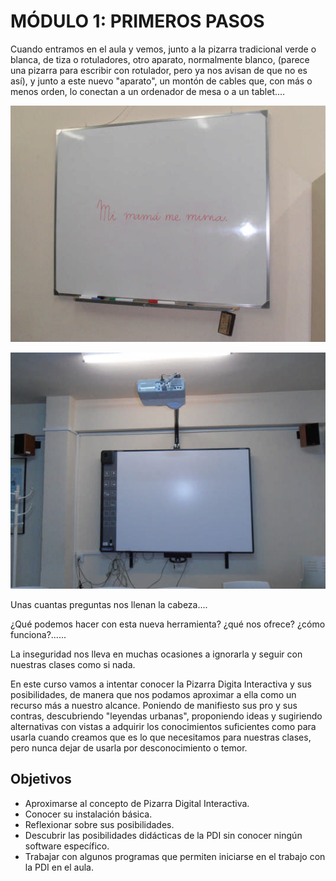 # MÓDULO 1: PRIMEROS PASOS

Cuando entramos en el aula y vemos, junto a la pizarra tradicional verde o blanca, de tiza o rotuladores, otro aparato, normalmente blanco, (parece una pizarra para escribir con rotulador, pero ya nos avisan de que no es así), y junto a este nuevo "aparato", un montón de cables que, con más o menos orden, lo conectan a un ordenador de mesa o a un tablet....


![pizarra](img/PA150816.jpg)


![pdi](img/PA150817.jpg)


Unas cuantas preguntas nos llenan la cabeza....

¿Qué podemos hacer con esta nueva herramienta? ¿qué nos ofrece? ¿cómo funciona?......

La inseguridad nos lleva en muchas ocasiones a ignorarla y seguir con nuestras clases como si nada.

En este curso vamos a intentar conocer la Pizarra Digita Interactiva y sus posibilidades, de manera que nos podamos aproximar a ella como un recurso más a nuestro alcance. Poniendo de manifiesto sus pro y sus contras, descubriendo "leyendas urbanas", proponiendo ideas y sugiriendo alternativas con vistas a adquirir los conocimientos suficientes como para usarla cuando creamos que es lo que necesitamos para nuestras clases, pero nunca dejar de usarla por desconocimiento o temor.

## Objetivos

*   Aproximarse al concepto de Pizarra Digital Interactiva.
*   Conocer su instalación básica.
*   Reflexionar sobre sus posibilidades.
*   Descubrir las posibilidades didácticas de la PDI sin conocer ningún software específico.
*   Trabajar con algunos programas que permiten iniciarse en el trabajo con la PDI en el aula.

